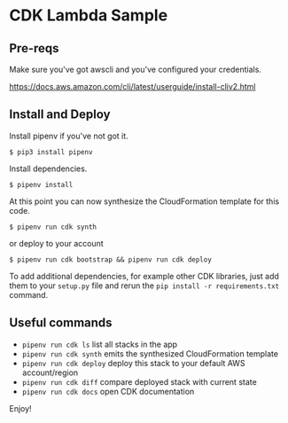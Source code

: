 
# CDK Lambda Sample

## Pre-reqs

Make sure you've got awscli and you've configured your credentials.

https://docs.aws.amazon.com/cli/latest/userguide/install-cliv2.html

## Install and Deploy

Install pipenv if you've not got it.

```
$ pip3 install pipenv
```

Install dependencies.

```
$ pipenv install
```

At this point you can now synthesize the CloudFormation template for this code.

```
$ pipenv run cdk synth
```

or deploy to your account 

```
$ pipenv run cdk bootstrap && pipenv run cdk deploy
```

To add additional dependencies, for example other CDK libraries, just add
them to your `setup.py` file and rerun the `pip install -r requirements.txt`
command.

## Useful commands

 * `pipenv run cdk ls`          list all stacks in the app
 * `pipenv run cdk synth`       emits the synthesized CloudFormation template
 * `pipenv run cdk deploy`      deploy this stack to your default AWS account/region
 * `pipenv run cdk diff`        compare deployed stack with current state
 * `pipenv run cdk docs`        open CDK documentation

Enjoy!
